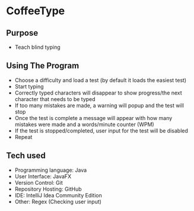 # CoffeeType

## Purpose
- Teach blind typing

## Using The Program
- Choose a difficulty and load a test (by default it loads the easiest test)
- Start typing
- Correctly typed characters will disappear to show progress/the next character that needs to be typed
- If too many mistakes are made, a warning will popup and the test will stop
- Once the test is complete a message will appear with how many mistakes were made and a words/minute counter (WPM)
- If the test is stopped/completed, user input for the test will be disabled
- Repeat

## Tech used
- Programming language: Java
- User Interface: JavaFX
- Version Control: Git
- Repository Hosting: GitHub
- IDE: IntelliJ Idea Community Edition
- Other: Regex (Checking user input)